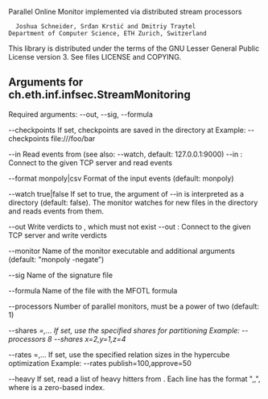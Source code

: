 Parallel Online Monitor implemented via distributed stream processors

      Joshua Schneider, Srđan Krstić and Dmitriy Traytel
    Department of Computer Science, ETH Zurich, Switzerland


This library is distributed under the terms of the GNU Lesser General
Public License version 3. See files LICENSE and COPYING.


Arguments for ch.eth.inf.infsec.StreamMonitoring
------------------------------------------------

Required arguments: --out, --sig, --formula

--checkpoints <URI>         If set, checkpoints are saved in the directory at <URI>
                            Example: --checkpoints file:///foo/bar

--in <file>                 Read events from <file> (see also: --watch, default: 127.0.0.1:9000)
--in <host>:<port>          Connect to the given TCP server and read events

--format monpoly|csv        Format of the input events (default: monpoly)

--watch true|false          If set to true, the argument of --in is interpreted as a directory (default: false).
                            The monitor watches for new files in the directory and reads events from them.

--out <file>                Write verdicts to <file>, which must not exist
--out <host>:<port>         Connect to the given TCP server and write verdicts

--monitor <command>         Name of the monitor executable and additional arguments (default: "monpoly -negate")

--sig <file>                Name of the signature file

--formula <file>            Name of the file with the MFOTL formula

--processors <N>            Number of parallel monitors, must be a power of two (default: 1)

--shares <var>=<N>,...      If set, use the specified shares for partitioning
                            Example: --processors 8 --shares x=2,y=1,z=4

--rates <relation>=<N>,...  If set, use the specified relation sizes in the hypercube optimization
                            Example: --rates publish=100,approve=50

--heavy <file>              If set, read a list of heavy hitters from <file>.
                            Each line has the format "<relation>,<attribute>,<value>", where <attribute>
                            is a zero-based index.
